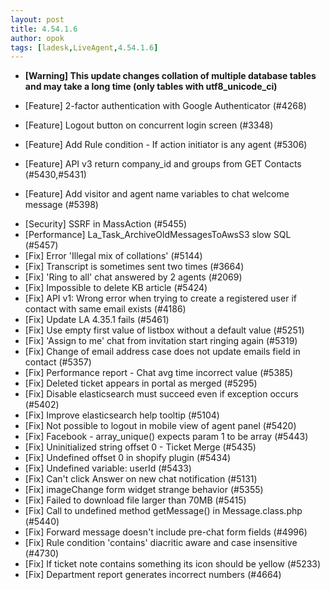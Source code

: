 ```yaml
---
layout: post
title: 4.54.1.6
author: opok
tags: [ladesk,LiveAgent,4.54.1.6]
---
```


- **[Warning] This update changes collation of multiple database tables and may take a long time (only tables with utf8_unicode_ci)**

- [Feature] 2-factor authentication with Google Authenticator (#4268)
- [Feature] Logout button on concurrent login screen (#3348)
- [Feature] Add Rule condition - If action initiator is any agent (#5306)
- [Feature] API v3 return company_id and groups from GET Contacts (#5430,#5431)
- [Feature] Add visitor and agent name variables to chat welcome message (#5398)

<!--more--> 

- [Security] SSRF in MassAction (#5455) 
- [Performance] La_Task_ArchiveOldMessagesToAwsS3 slow SQL (#5457)
- [Fix] Error 'Illegal mix of collations' (#5144)
- [Fix] Transcript is sometimes sent two times (#3664)
- [Fix] 'Ring to all' chat answered by 2 agents (#2069)
- [Fix] Impossible to delete KB article (#5424)
- [Fix] API v1: Wrong error when trying to create a registered user if contact with same email exists (#4186)
- [Fix] Update LA 4.35.1 fails (#5461)
- [Fix] Use empty first value of listbox without a default value (#5251)
- [Fix] 'Assign to me' chat from invitation start ringing again (#5319)
- [Fix] Change of email address case does not update emails field in contact (#5357)
- [Fix] Performance report - Chat avg time incorrect value (#5385)
- [Fix] Deleted ticket appears in portal as merged (#5295)
- [Fix] Disable elasticsearch must succeed even if exception occurs (#5402)
- [Fix] Improve elasticsearch help tooltip (#5104)
- [Fix] Not possible to logout in mobile view of agent panel (#5420)
- [Fix] Facebook - array_unique() expects param 1 to be array (#5443)
- [Fix] Uninitialized string offset 0 - Ticket Merge (#5435)
- [Fix] Undefined offset 0 in shopify plugin (#5434)
- [Fix] Undefined variable: userId (#5433)
- [Fix] Can't click Answer on new chat notification (#5131)
- [Fix] imageChange form widget strange behavior (#5355)
- [Fix] Failed to download file larger than 70MB (#5415)
- [Fix] Call to undefined method getMessage() in Message.class.php (#5440)
- [Fix] Forward message doesn't include pre-chat form fields (#4996)
- [Fix] Rule condition 'contains' diacritic aware and case insensitive (#4730)
- [Fix] If ticket note contains something its icon should be yellow (#5233)
- [Fix] Department report generates incorrect numbers (#4664)
